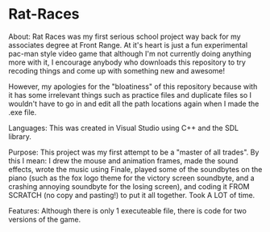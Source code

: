 # Rat-Races

About: Rat Races was my first serious school project way back for my associates degree at Front Range.  At it's heart is just a fun experimental pac-man style video game that although I'm not currently doing anything more with it, I encourage anybody who downloads this repository to try recoding things and come up with something new and awesome! 

However, my apologies for the "bloatiness" of this repository because with it has some irrelevant things such as practice files and duplicate files so I wouldn't have to go in and edit all the path locations again when I made the .exe file.

Languages: This was created in Visual Studio using C++ and the SDL library.

Purpose: This project was my first attempt to be a "master of all trades". By this I mean: I drew the mouse and animation frames, made the sound effects, wrote the music using Finale, played some of the soundbytes on the piano (such as the fox logo theme for the victory screen soundbyte, and a crashing annoying soundbyte for the losing screen), and coding it FROM SCRATCH (no copy and pasting!) to put it all together.  Took A LOT of time.

Features: Although there is only 1 executeable file, there is code for two versions of the game.  
